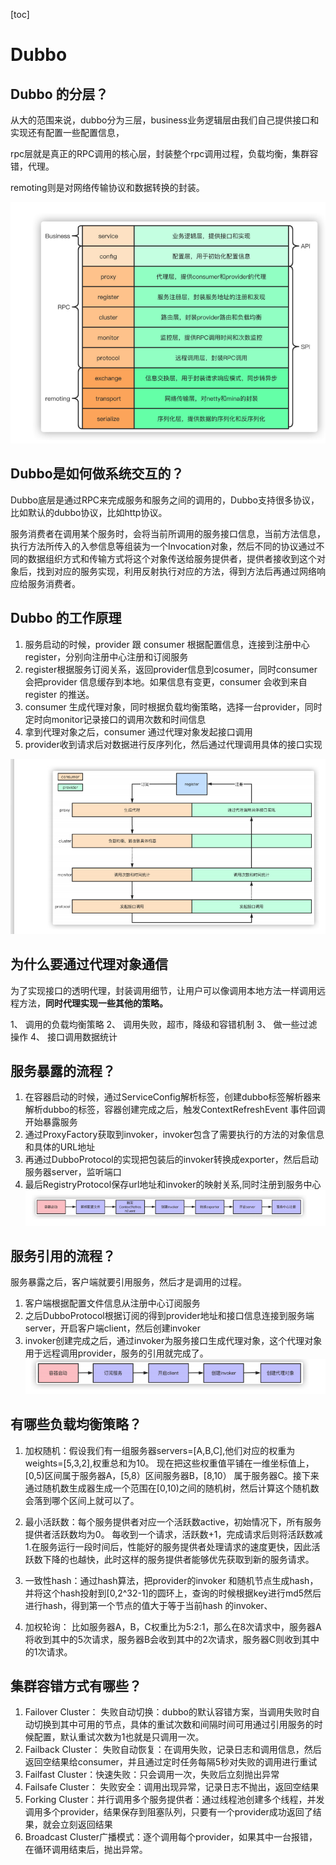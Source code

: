 [toc]
# Dubbo 


## Dubbo 的分层？

从大的范围来说，dubbo分为三层，business业务逻辑层由我们自己提供接口和实现还有配置一些配置信息，


rpc层就是真正的RPC调用的核心层，封装整个rpc调用过程，负载均衡，集群容错，代理。


remoting则是对网络传输协议和数据转换的封装。


![](images/2021-07-23-20-42-18.png)

## Dubbo是如何做系统交互的？
Dubbo底层是通过RPC来完成服务和服务之间的调用的，Dubbo支持很多协议，比如默认的dubbo协议，比如http协议。

服务消费者在调用某个服务时，会将当前所调用的服务接口信息，当前方法信息，执行方法所传入的入参信息等组装为一个Invocation对象，然后不同的协议通过不同的数据组织方式和传输方式将这个对象传送给服务提供者，提供者接收到这个对象后，找到对应的服务实现，利用反射执行对应的方法，得到方法后再通过网络响应给服务消费者。

## Dubbo 的工作原理
1. 服务启动的时候，provider 跟 consumer 根据配置信息，连接到注册中心register，分别向注册中心注册和订阅服务
2. register根据服务订阅关系，返回provider信息到cosumer，同时consumer 会把provider 信息缓存到本地。如果信息有变更，consumer 会收到来自register 的推送。
3. consumer 生成代理对象，同时根据负载均衡策略，选择一台provider，同时定时向monitor记录接口的调用次数和时间信息
4. 拿到代理对象之后，consumer 通过代理对象发起接口调用
5. provider收到请求后对数据进行反序列化，然后通过代理调用具体的接口实现

![](images/2021-07-23-20-57-16.png)



## 为什么要通过代理对象通信
为了实现接口的透明代理，封装调用细节，让用户可以像调用本地方法一样调用远程方法，**同时代理实现一些其他的策略。**

1、 调用的负载均衡策略
2、 调用失败，超市，降级和容错机制
3、 做一些过滤操作
4、 接口调用数据统计


## 服务暴露的流程？

1. 在容器启动的时候，通过ServiceConfig解析标签，创建dubbo标签解析器来解析dubbo的标签，容器创建完成之后，触发ContextRefreshEvent 事件回调开始暴露服务
2. 通过ProxyFactory获取到invoker，invoker包含了需要执行的方法的对象信息和具体的URL地址
3. 再通过DubboProtocol的实现把包装后的invoker转换成exporter，然后启动服务器server，监听端口
4. 最后RegistryProtocol保存url地址和invoker的映射关系,同时注册到服务中心
![](images/2021-07-25-16-19-54.png)



## 服务引用的流程？
服务暴露之后，客户端就要引用服务，然后才是调用的过程。
1. 客户端根据配置文件信息从注册中心订阅服务
2. 之后DubboProtocol根据订阅的得到provider地址和接口信息连接到服务端server，开启客户端client，然后创建invoker
3. invoker创建完成之后，通过invoker为服务接口生成代理对象，这个代理对象用于远程调用provider，服务的引用就完成了。
 ![](images/2021-07-25-16-30-31.png)


 ## 有哪些负载均衡策略？
 1. 加权随机：假设我们有一组服务器servers=[A,B,C],他们对应的权重为weights=[5,3,2],权重总和为10。 现在把这些权重值平铺在一维坐标值上，[0,5)区间属于服务器A，[5,8）区间服务器B，[8,10） 属于服务器C。接下来通过随机数生成器生成一个范围在[0,10)之间的随机树，然后计算这个随机数会落到哪个区间上就可以了。

2. 最小活跃数：每个服务提供者对应一个活跃数active，初始情况下，所有服务提供者活跃数均为0。 每收到一个请求，活跃数+1，完成请求后则将活跃数减1.在服务运行一段时间后，性能好的服务提供者处理请求的速度更快，因此活跃数下降的也越快，此时这样的服务提供者能够优先获取到新的服务请求。

3. 一致性hash：通过hash算法，把provider的invoker 和随机节点生成hash，并将这个hash投射到[0,2^32-1]的圆环上，查询的时候根据key进行md5然后进行hash，得到第一个节点的值大于等于当前hash 的invoker、

4. 加权轮询： 比如服务器A，B，C权重比为5:2:1，那么在8次请求中，服务器A将收到其中的5次请求，服务器B会收到其中的2次请求，服务器C则收到其中的1次请求。


## 集群容错方式有哪些？

1. Failover Cluster： 失败自动切换：dubbo的默认容错方案，当调用失败时自动切换到其中可用的节点，具体的重试次数和间隔时间可用通过引用服务的时候配置，默认重试次数为1也就是只调用一次。
2. Failback Cluster： 失败自动恢复：在调用失败，记录日志和调用信息，然后返回空结果给consumer，并且通过定时任务每隔5秒对失败的调用进行重试
3. Failfast Cluster：快速失败：只会调用一次，失败后立刻抛出异常
4. Failsafe Cluster： 失败安全：调用出现异常，记录日志不抛出，返回空结果
5. Forking Cluster：并行调用多个服务提供者：通过线程池创建多个线程，并发调用多个provider，结果保存到阻塞队列，只要有一个provider成功返回了结果，就会立刻返回结果
6. Broadcast Cluster广播模式：逐个调用每个provider，如果其中一台报错，在循环调用结束后，抛出异常。


